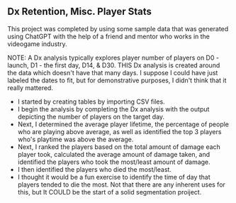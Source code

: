 

## Dx Retention, Misc. Player Stats

This project was completed by using some sample data that was generated using ChatGPT with the help of a friend and mentor who works in the videogame industry. 

NOTE: A Dx analysis typically explores player number of players on D0 - launch, D1 - the first day, D14, & D30. THIS Dx analysis is created around the data which doesn't have that many days. I suppose I could have just labeled the dates to fit, but for demonstrative purposes, I didn't think that it really mattered.

* I started by creating tables by importing CSV files.
* I begin the analysis by completing the Dx analysis with the output depicting the number of players on the target day.
* Next, I determined the average player lifetime, the percentage of people who are playing above average, as well as identified the top 3 players who's playtime was above the average.  
* Next, I ranked the players based on the total amount of damage each player took, calculated the average amount of damage taken, and identified the players who took the most/least amount of damage.
* I then identified the players who died the most/least.
* I thought it would be a fun exercise to identify the time of day that players tended to die the most. Not that there are any inherent uses for this, but It COULD be the start of a solid segmentation proiject. 

